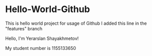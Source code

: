 # Hello-World-Github
This is hello world project for usage of Github
I added this line in the "features" branch

Hello, I'm Yerarslan Shayakhmetov!

My student number is 1155133650
